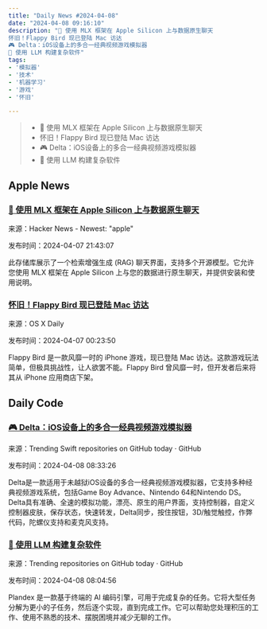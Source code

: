 ```yaml
---
title: "Daily News #2024-04-08"
date: "2024-04-08 09:16:10"
description: "🍎 使用 MLX 框架在 Apple Silicon 上与数据原生聊天
怀旧！Flappy Bird 现已登陆 Mac 访达
🎮 Delta：iOS设备上的多合一经典视频游戏模拟器
🌟 使用 LLM 构建复杂软件"
tags: 
- '模拟器'
- '技术'
- '机器学习'
- '游戏'
- '怀旧'

---
```


> - 🍎 使用 MLX 框架在 Apple Silicon 上与数据原生聊天
> - 怀旧！Flappy Bird 现已登陆 Mac 访达
> - 🎮 Delta：iOS设备上的多合一经典视频游戏模拟器
> - 🌟 使用 LLM 构建复杂软件

## Apple News

### [🍎 使用 MLX 框架在 Apple Silicon 上与数据原生聊天](https://github.com/qnguyen3/chat-with-mlx)

来源：Hacker News - Newest: "apple"

发布时间：2024-04-07 21:43:07

此存储库展示了一个检索增强生成 (RAG) 聊天界面，支持多个开源模型。它允许您使用 MLX 框架在 Apple Silicon 上与您的数据进行原生聊天，并提供安装和使用说明。

### [怀旧！Flappy Bird 现已登陆 Mac 访达](https://osxdaily.com/2024/04/06/you-can-play-flappy-bird-in-the-mac-finder/)

来源：OS X Daily

发布时间：2024-04-07 00:23:50

Flappy Bird 是一款风靡一时的 iPhone 游戏，现已登陆 Mac 访达。这款游戏玩法简单，但极具挑战性，让人欲罢不能。Flappy Bird 曾风靡一时，但开发者后来将其从 iPhone 应用商店下架。


## Daily Code

### [🎮 Delta：iOS设备上的多合一经典视频游戏模拟器](https://github.com/rileytestut/Delta)

来源：Trending Swift repositories on GitHub today · GitHub

发布时间：2024-04-08 08:33:26

Delta是一款适用于未越狱iOS设备的多合一经典视频游戏模拟器，它支持多种经典视频游戏系统，包括Game Boy Advance、Nintendo 64和Nintendo DS。Delta具有准确、全速的模拟功能，漂亮、原生的用户界面，支持控制器，自定义控制器皮肤，保存状态，快速转发，Delta同步，按住按钮，3D/触觉触控，作弊代码，陀螺仪支持和麦克风支持。

### [🌟 使用 LLM 构建复杂软件](https://github.com/plandex-ai/plandex)

来源：Trending repositories on GitHub today · GitHub

发布时间：2024-04-08 08:04:56

Plandex 是一款基于终端的 AI 编码引擎，可用于完成复杂的任务。它将大型任务分解为更小的子任务，然后逐个实现，直到完成工作。它可以帮助您处理积压的工作、使用不熟悉的技术、摆脱困境并减少无聊的工作。
